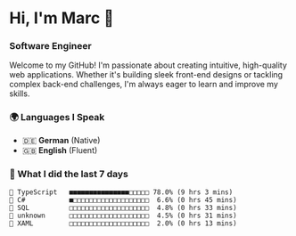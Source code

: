# Hi, I'm Marc 👋 
### Software Engineer

Welcome to my GitHub! I'm passionate about creating intuitive, high-quality web applications. Whether it's building sleek front-end designs or tackling complex back-end challenges, I'm always eager to learn and improve my skills.  

### 🌍 Languages I Speak  
- 🇩🇪 **German** (Native)  
- 🇬🇧 **English** (Fluent)

### 🤯 What I did the last 7 days

```
🔷 TypeScript   ■■■■■■■■■■■■■■■□□□□□ 78.0% (9 hrs 3 mins)
🔷 C#           ■□□□□□□□□□□□□□□□□□□□  6.6% (0 hrs 45 mins)
📄 SQL          □□□□□□□□□□□□□□□□□□□□  4.8% (0 hrs 33 mins)
📄 unknown      □□□□□□□□□□□□□□□□□□□□  4.5% (0 hrs 31 mins)
📄 XAML         □□□□□□□□□□□□□□□□□□□□  2.0% (0 hrs 13 mins)
```